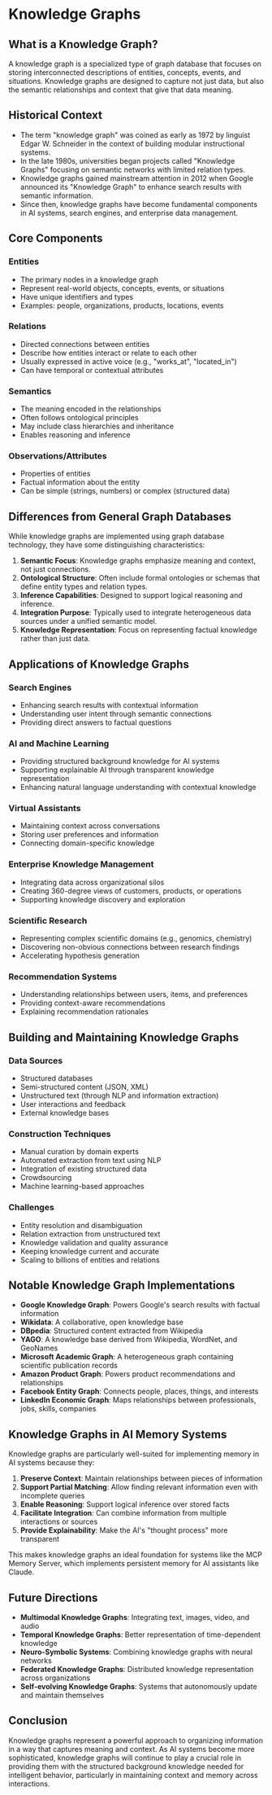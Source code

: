 # Knowledge Graphs

## What is a Knowledge Graph?

A knowledge graph is a specialized type of graph database that focuses on storing interconnected descriptions of entities, concepts, events, and situations. Knowledge graphs are designed to capture not just data, but also the semantic relationships and context that give that data meaning.

## Historical Context

- The term "knowledge graph" was coined as early as 1972 by linguist Edgar W. Schneider in the context of building modular instructional systems.
- In the late 1980s, universities began projects called "Knowledge Graphs" focusing on semantic networks with limited relation types.
- Knowledge graphs gained mainstream attention in 2012 when Google announced its "Knowledge Graph" to enhance search results with semantic information.
- Since then, knowledge graphs have become fundamental components in AI systems, search engines, and enterprise data management.

## Core Components

### Entities
- The primary nodes in a knowledge graph
- Represent real-world objects, concepts, events, or situations
- Have unique identifiers and types
- Examples: people, organizations, products, locations, events

### Relations
- Directed connections between entities
- Describe how entities interact or relate to each other
- Usually expressed in active voice (e.g., "works_at", "located_in")
- Can have temporal or contextual attributes

### Semantics
- The meaning encoded in the relationships
- Often follows ontological principles
- May include class hierarchies and inheritance
- Enables reasoning and inference

### Observations/Attributes
- Properties of entities
- Factual information about the entity
- Can be simple (strings, numbers) or complex (structured data)

## Differences from General Graph Databases

While knowledge graphs are implemented using graph database technology, they have some distinguishing characteristics:

1. **Semantic Focus**: Knowledge graphs emphasize meaning and context, not just connections.
2. **Ontological Structure**: Often include formal ontologies or schemas that define entity types and relation types.
3. **Inference Capabilities**: Designed to support logical reasoning and inference.
4. **Integration Purpose**: Typically used to integrate heterogeneous data sources under a unified semantic model.
5. **Knowledge Representation**: Focus on representing factual knowledge rather than just data.

## Applications of Knowledge Graphs

### Search Engines
- Enhancing search results with contextual information
- Understanding user intent through semantic connections
- Providing direct answers to factual questions

### AI and Machine Learning
- Providing structured background knowledge for AI systems
- Supporting explainable AI through transparent knowledge representation
- Enhancing natural language understanding with contextual knowledge

### Virtual Assistants
- Maintaining context across conversations
- Storing user preferences and information
- Connecting domain-specific knowledge

### Enterprise Knowledge Management
- Integrating data across organizational silos
- Creating 360-degree views of customers, products, or operations
- Supporting knowledge discovery and exploration

### Scientific Research
- Representing complex scientific domains (e.g., genomics, chemistry)
- Discovering non-obvious connections between research findings
- Accelerating hypothesis generation

### Recommendation Systems
- Understanding relationships between users, items, and preferences
- Providing context-aware recommendations
- Explaining recommendation rationales

## Building and Maintaining Knowledge Graphs

### Data Sources
- Structured databases
- Semi-structured content (JSON, XML)
- Unstructured text (through NLP and information extraction)
- User interactions and feedback
- External knowledge bases

### Construction Techniques
- Manual curation by domain experts
- Automated extraction from text using NLP
- Integration of existing structured data
- Crowdsourcing
- Machine learning-based approaches

### Challenges
- Entity resolution and disambiguation
- Relation extraction from unstructured text
- Knowledge validation and quality assurance
- Keeping knowledge current and accurate
- Scaling to billions of entities and relations

## Notable Knowledge Graph Implementations

- **Google Knowledge Graph**: Powers Google's search results with factual information
- **Wikidata**: A collaborative, open knowledge base
- **DBpedia**: Structured content extracted from Wikipedia
- **YAGO**: A knowledge base derived from Wikipedia, WordNet, and GeoNames
- **Microsoft Academic Graph**: A heterogeneous graph containing scientific publication records
- **Amazon Product Graph**: Powers product recommendations and relationships
- **Facebook Entity Graph**: Connects people, places, things, and interests
- **LinkedIn Economic Graph**: Maps relationships between professionals, jobs, skills, companies

## Knowledge Graphs in AI Memory Systems

Knowledge graphs are particularly well-suited for implementing memory in AI systems because they:

1. **Preserve Context**: Maintain relationships between pieces of information
2. **Support Partial Matching**: Allow finding relevant information even with incomplete queries
3. **Enable Reasoning**: Support logical inference over stored facts
4. **Facilitate Integration**: Can combine information from multiple interactions or sources
5. **Provide Explainability**: Make the AI's "thought process" more transparent

This makes knowledge graphs an ideal foundation for systems like the MCP Memory Server, which implements persistent memory for AI assistants like Claude.

## Future Directions

- **Multimodal Knowledge Graphs**: Integrating text, images, video, and audio
- **Temporal Knowledge Graphs**: Better representation of time-dependent knowledge
- **Neuro-Symbolic Systems**: Combining knowledge graphs with neural networks
- **Federated Knowledge Graphs**: Distributed knowledge representation across organizations
- **Self-evolving Knowledge Graphs**: Systems that autonomously update and maintain themselves

## Conclusion

Knowledge graphs represent a powerful approach to organizing information in a way that captures meaning and context. As AI systems become more sophisticated, knowledge graphs will continue to play a crucial role in providing them with the structured background knowledge needed for intelligent behavior, particularly in maintaining context and memory across interactions.
